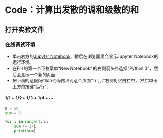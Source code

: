 # Code：计算出发散的调和级数的和

## 打开实验文件

### 在线调试环境

- 单击右方的[Jupyter Notebook](https://mybinder.org/v2/gh/ipython/ipython-in-depth/master?filepath=binder/Index.ipynb)，稍后在浏览器里会显示Jupyter Notebook的运行环境。
- 在File的第一个下拉菜单“New Notebook” 的右侧箭头处选择“Python 3”，然后会显示一个新的页面
- 把下面的这段python代码拷贝到这个页面“In [ ]:”右侧的空白栏中， 然后单击上方的按键“运行”。

#### 1/1 + 1/2 + 1/3 + 1/4 + ⋯
```python
n = 50
sum = 0

for i in range(1,n):
    sum += 1/i
    print(sum)
```